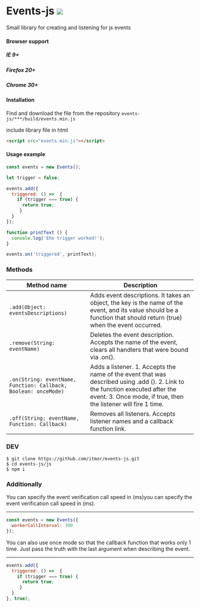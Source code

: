 # Events-js ![](https://svgshare.com/i/GR1.svg)
Small library for creating and listening for js events
#### Browser support
##### IE 9+
##### Firefox 20+
##### Chrome 30+
#### Installation
Find and download the file from the repository
``
events-js/***/build/events.min.js
``

include library file in html
```html
<script src="events.min.js"></script>
```

#### Usage example
```javascript
const events = new Events();

let trigger = false;

events.add({
  triggered: () =>  {
    if (trigger === true) {
      return true;
     }
  }
});

function printText () {
  console.log('Еhe trigger worked!');
}

events.on('triggered', printText);
```

### Methods
| Method name | Description                    |
| ------------- | ------------------------------ |
| `.add(Object: eventsDescriptions)`      |  Adds event descriptions. It takes an object, the key is the name of the event, and its value should be a function that should return (true) when the event occurred. |
| `.remove(String: eventName)`   | Deletes the event description. Accepts the name of the event, clears all handlers that were bound via .on(). |
| `.on(String: eventName, Function: Callback, Boolean: onceMode)`     |Adds a listener. 1. Accepts the name of the event that was described using .add ().  2. Link to the function executed after the event.  3. Once mode, if true, then the listener will fire 1 time.|
| `.off(String: eventName, Function: Callback)`   | Removes all listeners. Accepts listener names and a callback function link. |
### DEV
```
$ git clone https://github.com/itmor/events-js.git
$ cd events-js/js
$ npm i
```

### Additionally
You can specify the event verification call speed in (ms)you can specify the event verification call speed in (ms).
 ******
```javascript
const events = new Events({
  workerCallInterval: 300
});
``` 
You can also use once mode so that the callback function that works only 1 time. 
Just pass the truth with the last argument when describing the event.
 ******
```javascript
events.add({
  triggered: () =>  {
    if (trigger === true) {
      return true;
     }
  }
}, true);
``` 
